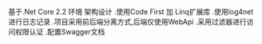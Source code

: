 基于.Net Core 2.2 环境
架构设计 
.使用Code First 加 Linq扩展库
.使用log4net进行日志记录
.项目采用前后端分离方式,后端仅使用WebApi
.采用过滤器进行访问权限认证
.配置Swagger文档
